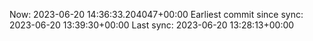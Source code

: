 Now: 2023-06-20 14:36:33.204047+00:00 Earliest commit since sync: 2023-06-20 13:39:30+00:00 Last sync: 2023-06-20 13:28:13+00:00
